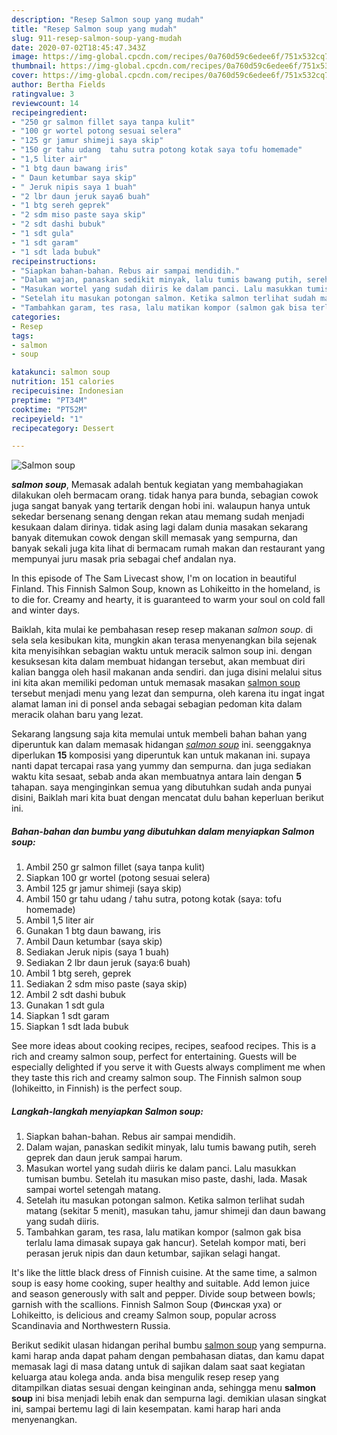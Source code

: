```yaml
---
description: "Resep Salmon soup yang mudah"
title: "Resep Salmon soup yang mudah"
slug: 911-resep-salmon-soup-yang-mudah
date: 2020-07-02T18:45:47.343Z
image: https://img-global.cpcdn.com/recipes/0a760d59c6edee6f/751x532cq70/salmon-soup-foto-resep-utama.jpg
thumbnail: https://img-global.cpcdn.com/recipes/0a760d59c6edee6f/751x532cq70/salmon-soup-foto-resep-utama.jpg
cover: https://img-global.cpcdn.com/recipes/0a760d59c6edee6f/751x532cq70/salmon-soup-foto-resep-utama.jpg
author: Bertha Fields
ratingvalue: 3
reviewcount: 14
recipeingredient:
- "250 gr salmon fillet saya tanpa kulit"
- "100 gr wortel potong sesuai selera"
- "125 gr jamur shimeji saya skip"
- "150 gr tahu udang  tahu sutra potong kotak saya tofu homemade"
- "1,5 liter air"
- "1 btg daun bawang iris"
- " Daun ketumbar saya skip"
- " Jeruk nipis saya 1 buah"
- "2 lbr daun jeruk saya6 buah"
- "1 btg sereh geprek"
- "2 sdm miso paste saya skip"
- "2 sdt dashi bubuk"
- "1 sdt gula"
- "1 sdt garam"
- "1 sdt lada bubuk"
recipeinstructions:
- "Siapkan bahan-bahan. Rebus air sampai mendidih."
- "Dalam wajan, panaskan sedikit minyak, lalu tumis bawang putih, sereh geprek dan daun jeruk sampai harum."
- "Masukan wortel yang sudah diiris ke dalam panci. Lalu masukkan tumisan bumbu. Setelah itu masukan miso paste, dashi, lada. Masak sampai wortel setengah matang."
- "Setelah itu masukan potongan salmon. Ketika salmon terlihat sudah matang (sekitar 5 menit), masukan tahu, jamur shimeji dan daun bawang yang sudah diiris."
- "Tambahkan garam, tes rasa, lalu matikan kompor (salmon gak bisa terlalu lama dimasak supaya gak hancur). Setelah kompor mati, beri perasan jeruk nipis dan daun ketumbar, sajikan selagi hangat."
categories:
- Resep
tags:
- salmon
- soup

katakunci: salmon soup 
nutrition: 151 calories
recipecuisine: Indonesian
preptime: "PT34M"
cooktime: "PT52M"
recipeyield: "1"
recipecategory: Dessert

---
```



![Salmon soup](https://img-global.cpcdn.com/recipes/0a760d59c6edee6f/751x532cq70/salmon-soup-foto-resep-utama.jpg)

<b><i>salmon soup</i></b>, Memasak adalah bentuk kegiatan yang membahagiakan dilakukan oleh bermacam orang. tidak hanya para bunda, sebagian cowok juga sangat banyak yang tertarik dengan hobi ini. walaupun hanya untuk sekedar bersenang senang dengan rekan atau memang sudah menjadi kesukaan dalam dirinya. tidak asing lagi dalam dunia masakan sekarang banyak ditemukan cowok dengan skill memasak yang sempurna, dan banyak sekali juga kita lihat di bermacam rumah makan dan restaurant yang mempunyai juru masak pria sebagai chef andalan nya.

In this episode of The Sam Livecast show, I&#39;m on location in beautiful Finland. This Finnish Salmon Soup, known as Lohikeitto in the homeland, is to die for. Creamy and hearty, it is guaranteed to warm your soul on cold fall and winter days.

Baiklah, kita mulai ke pembahasan resep resep makanan <i>salmon soup</i>. di sela sela kesibukan kita, mungkin akan terasa menyenangkan bila sejenak kita menyisihkan sebagian waktu untuk meracik salmon soup ini. dengan kesuksesan kita dalam membuat hidangan tersebut, akan membuat diri kalian bangga oleh hasil makanan anda sendiri. dan juga disini melalui situs ini kita akan memiliki pedoman untuk memasak masakan <u>salmon soup</u> tersebut menjadi menu yang lezat dan sempurna, oleh karena itu ingat ingat alamat laman ini di ponsel anda sebagai sebagian pedoman kita dalam meracik olahan baru yang lezat.


Sekarang langsung saja kita memulai untuk membeli bahan bahan yang diperuntuk kan dalam memasak hidangan <u><i>salmon soup</i></u> ini. seenggaknya diperlukan <b>15</b> komposisi yang diperuntuk kan untuk makanan ini. supaya nanti dapat tercapai rasa yang yummy dan sempurna. dan juga sediakan waktu kita sesaat, sebab anda akan membuatnya antara lain dengan <b>5</b> tahapan. saya menginginkan semua yang dibutuhkan sudah anda punyai disini, Baiklah mari kita buat dengan mencatat dulu bahan keperluan berikut ini.

<!--inarticleads1-->

##### Bahan-bahan dan bumbu yang dibutuhkan dalam menyiapkan Salmon soup:

1. Ambil 250 gr salmon fillet (saya tanpa kulit)
1. Siapkan 100 gr wortel (potong sesuai selera)
1. Ambil 125 gr jamur shimeji (saya skip)
1. Ambil 150 gr tahu udang / tahu sutra, potong kotak (saya: tofu homemade)
1. Ambil 1,5 liter air
1. Gunakan 1 btg daun bawang, iris
1. Ambil  Daun ketumbar (saya skip)
1. Sediakan  Jeruk nipis (saya 1 buah)
1. Sediakan 2 lbr daun jeruk (saya:6 buah)
1. Ambil 1 btg sereh, geprek
1. Sediakan 2 sdm miso paste (saya skip)
1. Ambil 2 sdt dashi bubuk
1. Gunakan 1 sdt gula
1. Siapkan 1 sdt garam
1. Siapkan 1 sdt lada bubuk


See more ideas about cooking recipes, recipes, seafood recipes. This is a rich and creamy salmon soup, perfect for entertaining. Guests will be especially delighted if you serve it with Guests always compliment me when they taste this rich and creamy salmon soup. The Finnish salmon soup (lohikeitto, in Finnish) is the perfect soup. 

<!--inarticleads2-->

##### Langkah-langkah menyiapkan Salmon soup:

1. Siapkan bahan-bahan. Rebus air sampai mendidih.
1. Dalam wajan, panaskan sedikit minyak, lalu tumis bawang putih, sereh geprek dan daun jeruk sampai harum.
1. Masukan wortel yang sudah diiris ke dalam panci. Lalu masukkan tumisan bumbu. Setelah itu masukan miso paste, dashi, lada. Masak sampai wortel setengah matang.
1. Setelah itu masukan potongan salmon. Ketika salmon terlihat sudah matang (sekitar 5 menit), masukan tahu, jamur shimeji dan daun bawang yang sudah diiris.
1. Tambahkan garam, tes rasa, lalu matikan kompor (salmon gak bisa terlalu lama dimasak supaya gak hancur). Setelah kompor mati, beri perasan jeruk nipis dan daun ketumbar, sajikan selagi hangat.


It&#39;s like the little black dress of Finnish cuisine. At the same time, a salmon soup is easy home cooking, super healthy and suitable. Add lemon juice and season generously with salt and pepper. Divide soup between bowls; garnish with the scallions. Finnish Salmon Soup (Финская уха) or Lohikeitto, is delicious and creamy Salmon soup, popular across Scandinavia and Northwestern Russia. 

Berikut sedikit ulasan hidangan perihal bumbu <u>salmon soup</u> yang sempurna. kami harap anda dapat paham dengan pembahasan diatas, dan kamu dapat memasak lagi di masa datang untuk di sajikan dalam saat saat kegiatan keluarga atau kolega anda. anda bisa mengulik resep resep yang ditampilkan diatas sesuai dengan keinginan anda, sehingga menu <b>salmon soup</b> ini bisa menjadi lebih enak dan sempurna lagi. demikian ulasan singkat ini, sampai bertemu lagi di lain kesempatan. kami harap hari anda menyenangkan.

